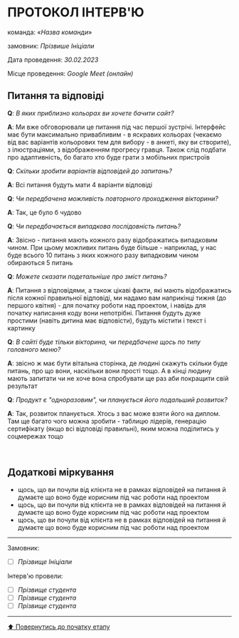 # ПРОТОКОЛ ІНТЕРВ'Ю

команда: «*Назва команди*»

замовник:  *Прізвише Ініціали*

Дата проведення: *30.02.2023*

Місце проведення: *Google Meet (онлайн)*

## Питання та відповіді

**Q**: *В яких приблизно кольорах ви хочете бачити сайт?*

**A**: Ми вже обговорювали це питання під час першої зустрічі. Інтерфейс має бути максимально привабливим - в яскравих кольорах (чекаємо від вас варіантів кольорових тем для вибору - в анкеті, яку ви створите), з ілюстраціями, з відображенням прогресу гравця. Також слід подбати про адаптивність, бо багато хто буде грати з мобільних пристроїв 

**Q**: *Скільки зробити варіантів відповідей до запитань?*

**A**: Всі питання будуть мати 4 варіанти відповіді 

**Q**: *Чи передбачена можливість повторного проходження вікторини?*

**A**: Так, це було б чудово

**Q**: *Чи передбачається випадкова послідовність питань?*

**A**: Звісно - питання мають кожного разу відображатись випадковим чином. При цьому можливих питань буде більше - наприклад, у нас буде всього 10 питань з яких кожного разу випадковим чином обираються 5 питань

**Q**: *Можете сказати подетальніше про зміст питань?*

**A**: Питання з відповідями, а також цікаві факти, які мають відображатись після кожної правильної відповіді, ми надамо вам наприкінці тижня (до першого квітня) - для початку роботи над проектом, і навідь для початку написання коду вони непотрібні. Питання будуть дуже простими (навіть дитина має відповісти), будуть містити і текст і картинку

**Q**: *В сайті буде тільки вікторина, чи передбачене щось по типу головного меню?*

**A**: звісно ж має бути вітальна сторінка, де людині скажуть скільки буде питань, про що вони, наскільки вони прості тощо. А в кінці людину мають запитати чи не хоче вона спробувати ще раз аби покращити свій результат 

**Q**: *Продукт є "одноразовим", чи планується його подальший розвиток?*

**A**: Так, розвиток планується. Хтось з вас може взяти його на диплом. Там ще багато чого можна зробити - таблицю лідерів, генерацію сертифікату (якщо всі відповіді правильні), яким можна поділитись у соцмережах тощо

<br>

## Додаткові міркування
* щось, що ви почули від клієнта не в рамках відповідей на питання й думаєте що воно буде корисним під час роботи над проектом
* щось, що ви почули від клієнта не в рамках відповідей на питання й думаєте що воно буде корисним під час роботи над проектом
* щось, що ви почули від клієнта не в рамках відповідей на питання й думаєте що воно буде корисним під час роботи над проектом

---
Замовник: 		
- [ ] *Прізвище Ініціали*

Інтерв'ю провели:			

- [ ] *Прізвище студента*
- [ ] *Прізвище студента*
- [ ] *Прізвище студента*

---
[:arrow_up: Повернутись до початку етапу](/docs/1.Envisioning/README.md)
